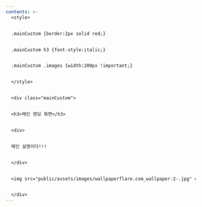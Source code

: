 ```yaml
---
contents: >-
  <style>


  .mainCustom {border:2px solid red;}


  .mainCustom h3 {font-style:italic;}


  .mainCustom .images {width:200px !important;}


  </style>


  <div class="mainCustom">


  <h3>메인 렌딩 화면</h3>


  <div>


  메인 설명이다!!!


  </div>


  <img src="public/assets/images/wallpaperflare.com_wallpaper-2-.jpg" class="images">


  </div>
---
```

